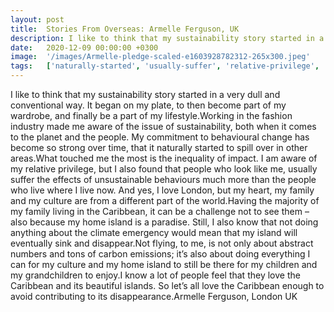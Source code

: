 ```yaml
---
layout: post
title:  Stories From Overseas: Armelle Ferguson, UK
description: I like to think that my sustainability story started in a very dull and conventional way. It began on my plate, to then become part of my wardrobe, an...
date:   2020-12-09 00:00:00 +0300
image:  '/images/Armelle-pledge-scaled-e1603928782312-265x300.jpeg'
tags:   ['naturally-started', 'usually-suffer', 'relative-privilege', 'london-uk', 'eventually-sink', 'conventional-way', 'carbon-emissions', 'behavioural-change']
---
```

I like to think that my sustainability story started in a very dull and conventional way. It began on my plate, to then become part of my wardrobe, and finally be a part of my lifestyle.Working in the fashion industry made me aware of the issue of sustainability, both when it comes to the planet and the people. My commitment to behavioural change has become so strong over time, that it naturally started to spill over in other areas.What touched me the most is the inequality of impact. I am aware of my relative privilege, but I also found that people who look like me, usually suffer the effects of unsustainable behaviours much more than the people who live where I live now. And yes, I love London, but my heart, my family and my culture are from a different part of the world.Having the majority of my family living in the Caribbean, it can be a challenge not to see them – also because my home island is a paradise. Still, I also know that not doing anything about the climate emergency would mean that my island will eventually sink and disappear.Not flying, to me, is not only about abstract numbers and tons of carbon emissions; it’s also about doing everything I can for my culture and my home island to still be there for my children and my grandchildren to enjoy.I know a lot of people feel that they love the Caribbean and its beautiful islands. So let’s all love the Caribbean enough to avoid contributing to its disappearance.Armelle Ferguson, London UK

